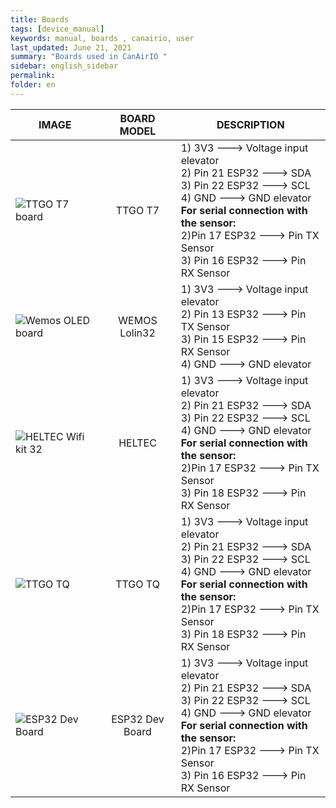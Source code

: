 ```yaml
---
title: Boards
tags: [device_manual]
keywords: manual, boards , canairio, user
last_updated: June 21, 2021
summary: "Boards used in CanAirIO "
sidebar: english_sidebar
permalink: 
folder: en
---
```


| IMAGE            | BOARD MODEL| DESCRIPTION     |
| ---------------- |:----------------:| -----------|
| ![TTGO T7 board](https://github.com/kike-canaries/docs/blob/main/images/boards_ttgo_t7.jpg)|TTGO T7|1) 3V3 ---> Voltage input elevator<br>2) Pin 21 ESP32 ---> SDA<br>3) Pin 22 ESP32 ---> SCL<br>4) GND ---> GND elevator<br>**For serial connection with the sensor:**<br>2)Pin 17 ESP32 ---> Pin TX Sensor<br>3) Pin 16 ESP32 ---> Pin RX Sensor|
|![Wemos OLED board](https://github.com/kike-canaries/docs/blob/main/images/boards_wemos_oled.jpg)|WEMOS Lolin32|1) 3V3 ---> Voltage input elevator<br>2) Pin 13 ESP32 ---> Pin TX Sensor<br>3) Pin 15 ESP32 ---> Pin RX Sensor<br>4) GND ---> GND elevator|
|![HELTEC Wifi kit 32](https://github.com/kike-canaries/docs/blob/main/images/boards_heltec.jpg)|HELTEC|1) 3V3 ---> Voltage input elevator<br>2) Pin 21 ESP32 ---> SDA<br>3) Pin 22 ESP32 ---> SCL<br>4) GND ---> GND elevator<br>**For serial connection with the sensor:**<br>2)Pin 17 ESP32 ---> Pin TX Sensor<br>3) Pin 18 ESP32 ---> Pin RX Sensor|
|![TTGO TQ](https://github.com/kike-canaries/docs/blob/main/images/boards_ttgo_tq.jpg)|TTGO TQ|1) 3V3 ---> Voltage input elevator<br>2) Pin 21 ESP32 ---> SDA<br>3) Pin 22 ESP32 ---> SCL<br>4) GND ---> GND elevator<br>**For serial connection with the sensor:**<br>2)Pin 17 ESP32 ---> Pin TX Sensor<br>3) Pin 18 ESP32 ---> Pin RX Sensor|
| ![ESP32 Dev Board](https://github.com/kike-canaries/docs/blob/main/images/boards_esp32dev.jpg)|ESP32 Dev Board|1) 3V3 ---> Voltage input elevator<br>2) Pin 21 ESP32 ---> SDA<br>3) Pin 22 ESP32 ---> SCL<br>4) GND ---> GND elevator<br>**For serial connection with the sensor:**<br>2)Pin 17 ESP32 ---> Pin TX Sensor<br>3) Pin 16 ESP32 ---> Pin RX Sensor|
